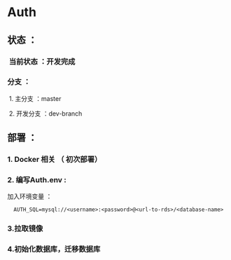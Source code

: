 # Auth
## 状态 ：
###  当前状态 ：开发完成 
### 分支 ： 
  1. 主分支 ：master 
  
  2. 开发分支 ：dev-branch 
## 部署 ：
### 1. Docker 相关 （ 初次部署） 
### 2. 编写Auth.env : 
加入环境变量 ： 
```
  AUTH_SQL=mysql://<username>:<password>@<url-to-rds>/<database-name>
``` 
### 3.拉取镜像 
### 4.初始化数据库，迁移数据库 
